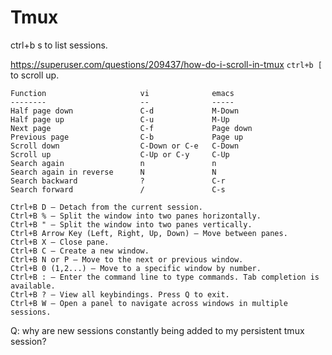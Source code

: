 
# Tmux
ctrl+b s to list sessions.

https://superuser.com/questions/209437/how-do-i-scroll-in-tmux
`ctrl+b [` to scroll up.
```text
Function                     vi              emacs
--------                     --              -----
Half page down               C-d             M-Down
Half page up                 C-u             M-Up
Next page                    C-f             Page down
Previous page                C-b             Page up
Scroll down                  C-Down or C-e   C-Down
Scroll up                    C-Up or C-y     C-Up
Search again                 n               n
Search again in reverse      N               N
Search backward              ?               C-r
Search forward               /               C-s

Ctrl+B D — Detach from the current session.
Ctrl+B % — Split the window into two panes horizontally.
Ctrl+B " — Split the window into two panes vertically.
Ctrl+B Arrow Key (Left, Right, Up, Down) — Move between panes.
Ctrl+B X — Close pane.
Ctrl+B C — Create a new window.
Ctrl+B N or P — Move to the next or previous window.
Ctrl+B 0 (1,2...) — Move to a specific window by number.
Ctrl+B : — Enter the command line to type commands. Tab completion is available.
Ctrl+B ? — View all keybindings. Press Q to exit.
Ctrl+B W — Open a panel to navigate across windows in multiple sessions.

```

Q: why are new sessions constantly being added to my persistent tmux session?
